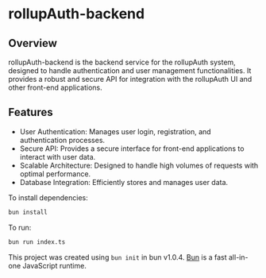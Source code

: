 # rollupAuth-backend

## Overview
rollupAuth-backend is the backend service for the rollupAuth system, designed to handle authentication and user management functionalities. It provides a robust and secure API for integration with the rollupAuth UI and other front-end applications.

## Features
- User Authentication: Manages user login, registration, and authentication processes.
- Secure API: Provides a secure interface for front-end applications to interact with user data.
- Scalable Architecture: Designed to handle high volumes of requests with optimal performance.
- Database Integration: Efficiently stores and manages user data.

To install dependencies:

```bash
bun install
```

To run:

```bash
bun run index.ts
```

This project was created using `bun init` in bun v1.0.4. [Bun](https://bun.sh) is a fast all-in-one JavaScript runtime.
